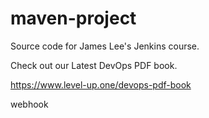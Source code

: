 # maven-project
Source code for James Lee's Jenkins course.

Check out our Latest DevOps PDF book.

https://www.level-up.one/devops-pdf-book

webhook
